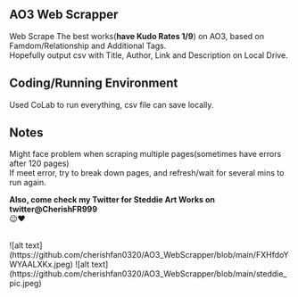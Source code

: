 ## AO3 Web Scrapper
Web Scrape The best works(**have Kudo Rates 1/9**) on AO3, based on Famdom/Relationship and Additional Tags.  <br />
Hopefully output csv with Title, Author, Link and Description on Local Drive. <br />

## Coding/Running Environment
Used CoLab to run everything, csv file can save locally. <br />

## Notes
Might face problem when scraping multiple pages(sometimes have errors after 120 pages) <br />
If meet error, try to break down pages, and refresh/wait for several mins to run again. <br />

**Also, come check my Twitter for Steddie Art Works on twitter@CherishFR999** <br />
😉❤️ <br />

 <br />
![alt text](https://github.com/cherishfan0320/AO3_WebScrapper/blob/main/FXHfdoYWYAALXKx.jpeg)
![alt text](https://github.com/cherishfan0320/AO3_WebScrapper/blob/main/steddie_pic.jpeg)
